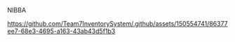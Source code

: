 NIBBA


https://github.com/Team7InventorySystem/.github/assets/150554741/86377ee7-68e3-4695-a163-43ab43d5f1b3

